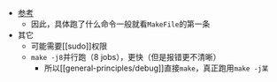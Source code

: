 - [参考](https://www.ruanyifeng.com/blog/2015/02/make.html)
  - 因此，具体跑了什么命令一般就看`MakeFile`的第一条
- 其它
  - 可能需要[[sudo]]权限
  - `make -j8`并行跑（8 jobs），更快（但是报错更不清晰）
    - 所以[[general-principles/debug]]直接`make`，真正跑用`make -j某`